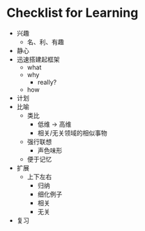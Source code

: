 # Checklist for Learning

+ 兴趣
    * 名、利、有趣
+ 静心
+ 迅速搭建起框架
    * what
    * why
        - really?
    * how
+ 计划
+ 比喻
    * 类比
        - 低维 -> 高维
        - 相关/无关领域的相似事物
    * 强行联想
        - 声色味形
    * 便于记忆
+ 扩展
    * 上下左右
        - 归纳
        - 细化例子
        - 相关
        - 无关
+ 复习